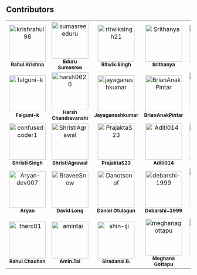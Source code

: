 ## Contributors

<!-- readme: collaborators,contributors -start --> 
<table>
<tr>
    <td align="center">
        <a href="https://github.com/krishrahul98">
            <img src="https://avatars0.githubusercontent.com/u/28896220?v=4" width="100;" alt="krishrahul98"/>
            <br />
            <sub><b>Rahul Krishna</b></sub>
        </a>
    </td>
    <td align="center">
        <a href="https://github.com/sumasreeeduru">
            <img src="https://avatars1.githubusercontent.com/u/44165457?v=4" width="100;" alt="sumasreeeduru"/>
            <br />
            <sub><b>Eduru Sumasree</b></sub>
        </a>
    </td>
    <td align="center">
        <a href="https://github.com/ritwiksingh21">
            <img src="https://avatars3.githubusercontent.com/u/46321538?v=4" width="100;" alt="ritwiksingh21"/>
            <br />
            <sub><b>Ritwik Singh</b></sub>
        </a>
    </td>
    <td align="center">
        <a href="https://github.com/Srithanya">
            <img src="https://avatars2.githubusercontent.com/u/44163421?v=4" width="100;" alt="Srithanya"/>
            <br />
            <sub><b>Srithanya</b></sub>
        </a>
    </td>
    <td align="center">
        <a href="https://github.com/anurag1299">
            <img src="https://avatars3.githubusercontent.com/u/52789951?v=4" width="100;" alt="anurag1299"/>
            <br />
            <sub><b>Anurag More</b></sub>
        </a>
    </td>
    <td align="center">
        <a href="https://github.com/siddharthgangwar25">
            <img src="https://avatars1.githubusercontent.com/u/63447050?v=4" width="100;" alt="siddharthgangwar25"/>
            <br />
            <sub><b>Siddharth Gangwar</b></sub>
        </a>
    </td></tr>
<tr>
    <td align="center">
        <a href="https://github.com/falguni-k">
            <img src="https://avatars3.githubusercontent.com/u/49592710?v=4" width="100;" alt="falguni-k"/>
            <br />
            <sub><b>Falguni-k</b></sub>
        </a>
    </td>
    <td align="center">
        <a href="https://github.com/harsh0620">
            <img src="https://avatars2.githubusercontent.com/u/57012784?v=4" width="100;" alt="harsh0620"/>
            <br />
            <sub><b>Harsh Chandravanshi</b></sub>
        </a>
    </td>
    <td align="center">
        <a href="https://github.com/jayaganeshkumar">
            <img src="https://avatars0.githubusercontent.com/u/56192588?v=4" width="100;" alt="jayaganeshkumar"/>
            <br />
            <sub><b>Jayaganeshkumar</b></sub>
        </a>
    </td>
    <td align="center">
        <a href="https://github.com/BrianAnakPintar">
            <img src="https://avatars2.githubusercontent.com/u/69195029?v=4" width="100;" alt="BrianAnakPintar"/>
            <br />
            <sub><b>BrianAnakPintar</b></sub>
        </a>
    </td>
    <td align="center">
        <a href="https://github.com/PRATITICHANDA">
            <img src="https://avatars1.githubusercontent.com/u/55646786?v=4" width="100;" alt="PRATITICHANDA"/>
            <br />
            <sub><b>PRATITI CHANDA</b></sub>
        </a>
    </td>
    <td align="center">
        <a href="https://github.com/SanjayMarreddi">
            <img src="https://avatars0.githubusercontent.com/u/57671048?v=4" width="100;" alt="SanjayMarreddi"/>
            <br />
            <sub><b>Sanjay Marreddi</b></sub>
        </a>
    </td></tr>
<tr>
    <td align="center">
        <a href="https://github.com/confusedcoder1">
            <img src="https://avatars1.githubusercontent.com/u/55556359?v=4" width="100;" alt="confusedcoder1"/>
            <br />
            <sub><b>Shristi Singh</b></sub>
        </a>
    </td>
    <td align="center">
        <a href="https://github.com/ShristiAgrawal">
            <img src="https://avatars0.githubusercontent.com/u/33164492?v=4" width="100;" alt="ShristiAgrawal"/>
            <br />
            <sub><b>ShristiAgrawal</b></sub>
        </a>
    </td>
    <td align="center">
        <a href="https://github.com/PrajaktaS23">
            <img src="https://avatars3.githubusercontent.com/u/59256661?v=4" width="100;" alt="PrajaktaS23"/>
            <br />
            <sub><b>PrajaktaS23</b></sub>
        </a>
    </td>
    <td align="center">
        <a href="https://github.com/Aditi014">
            <img src="https://avatars0.githubusercontent.com/u/48182649?v=4" width="100;" alt="Aditi014"/>
            <br />
            <sub><b>Aditi014</b></sub>
        </a>
    </td>
    <td align="center">
        <a href="https://github.com/Amulya-coder">
            <img src="https://avatars0.githubusercontent.com/u/66437295?v=4" width="100;" alt="Amulya-coder"/>
            <br />
            <sub><b>Amulya</b></sub>
        </a>
    </td>
    <td align="center">
        <a href="https://github.com/arihantbansal">
            <img src="https://avatars2.githubusercontent.com/u/17180950?v=4" width="100;" alt="arihantbansal"/>
            <br />
            <sub><b>Arihant Bansal</b></sub>
        </a>
    </td></tr>
<tr>
    <td align="center">
        <a href="https://github.com/Aryan-dev007">
            <img src="https://avatars2.githubusercontent.com/u/61882780?v=4" width="100;" alt="Aryan-dev007"/>
            <br />
            <sub><b>Aryan</b></sub>
        </a>
    </td>
    <td align="center">
        <a href="https://github.com/BraveeSnow">
            <img src="https://avatars0.githubusercontent.com/u/45154227?v=4" width="100;" alt="BraveeSnow"/>
            <br />
            <sub><b>David Long</b></sub>
        </a>
    </td>
    <td align="center">
        <a href="https://github.com/Danotsonof">
            <img src="https://avatars3.githubusercontent.com/u/22982031?v=4" width="100;" alt="Danotsonof"/>
            <br />
            <sub><b>Daniel Otulagun</b></sub>
        </a>
    </td>
    <td align="center">
        <a href="https://github.com/debarshi-1999">
            <img src="https://avatars1.githubusercontent.com/u/66899563?v=4" width="100;" alt="debarshi-1999"/>
            <br />
            <sub><b>Debarshi-1999</b></sub>
        </a>
    </td>
    <td align="center">
        <a href="https://github.com/Harshalszz">
            <img src="https://avatars3.githubusercontent.com/u/61976596?v=4" width="100;" alt="Harshalszz"/>
            <br />
            <sub><b>Harshal S Zodape </b></sub>
        </a>
    </td>
    <td align="center">
        <a href="https://github.com/Lemorz56">
            <img src="https://avatars1.githubusercontent.com/u/1346676?v=4" width="100;" alt="Lemorz56"/>
            <br />
            <sub><b>Sebastian Mossberg</b></sub>
        </a>
    </td></tr>
<tr>
    <td align="center">
        <a href="https://github.com/therc01">
            <img src="https://avatars0.githubusercontent.com/u/66589195?v=4" width="100;" alt="therc01"/>
            <br />
            <sub><b>Rahul Chauhan</b></sub>
        </a>
    </td>
    <td align="center">
        <a href="https://github.com/amintai">
            <img src="https://avatars0.githubusercontent.com/u/50178043?v=4" width="100;" alt="amintai"/>
            <br />
            <sub><b>Amin Tai</b></sub>
        </a>
    </td>
    <td align="center">
        <a href="https://github.com/shin-iji">
            <img src="https://avatars0.githubusercontent.com/u/50923330?v=4" width="100;" alt="shin-iji"/>
            <br />
            <sub><b>Siradanai B.</b></sub>
        </a>
    </td>
    <td align="center">
        <a href="https://github.com/meghanagottapu">
            <img src="https://avatars0.githubusercontent.com/u/43183125?v=4" width="100;" alt="meghanagottapu"/>
            <br />
            <sub><b>Meghana Gottapu</b></sub>
        </a>
    </td>
    <td align="center">
        <a href="https://github.com/suprimnakarmi">
            <img src="https://avatars0.githubusercontent.com/u/54857456?v=4" width="100;" alt="suprimnakarmi"/>
            <br />
            <sub><b>Suprim Nakarmi</b></sub>
        </a>
    </td></tr>
</table>
<!-- readme: collaborators,contributors -end -->
